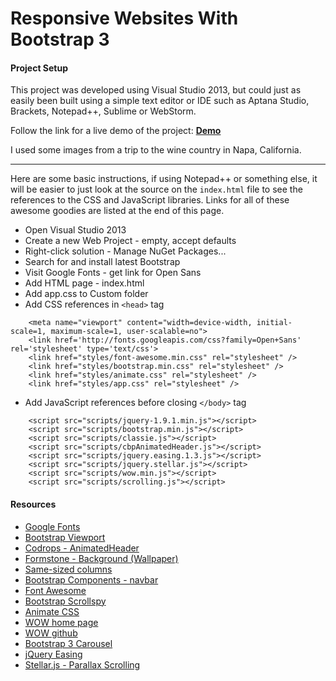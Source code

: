 # Responsive Websites With Bootstrap 3

#### Project Setup

This project was developed using Visual Studio 2013, but could just as easily been built using a simple text editor or IDE such as Aptana Studio, Brackets, Notepad++, Sublime or WebStorm.

Follow the link for a live demo of the project:
<a href="http://www.doug-duril.com/pages/demos/responsive-web-page/index.html" target="_blank"><strong>Demo</strong></a>

I used some images from a trip to the wine country in Napa, California.

***

Here are some basic instructions, if using Notepad++ or something else, it will be easier to just look at the source on the <code>index.html</code> file to see the references to the CSS and JavaScript libraries. Links
for all of these awesome goodies are listed at the end of this page.

* Open Visual Studio 2013
* Create a new Web Project - empty, accept defaults
* Right-click solution - Manage NuGet Packages...
* Search for and install latest Bootstrap
* Visit Google Fonts - get link for Open Sans
* Add HTML page - index.html
* Add app.css to Custom folder
* Add CSS references in `<head>` tag

```
    <meta name="viewport" content="width=device-width, initial-scale=1, maximum-scale=1, user-scalable=no">
    <link href='http://fonts.googleapis.com/css?family=Open+Sans' rel='stylesheet' type='text/css'>
    <link href="styles/font-awesome.min.css" rel="stylesheet" />
    <link href="styles/bootstrap.min.css" rel="stylesheet" />
    <link href="styles/animate.css" rel="stylesheet" />
    <link href="styles/app.css" rel="stylesheet" />
```
	
* Add JavaScript references before closing `</body>` tag 

```
	<script src="scripts/jquery-1.9.1.min.js"></script>
    <script src="scripts/bootstrap.min.js"></script>
    <script src="scripts/classie.js"></script>
    <script src="scripts/cbpAnimatedHeader.js"></script>
    <script src="scripts/jquery.easing.1.3.js"></script>
    <script src="scripts/jquery.stellar.js"></script>
    <script src="scripts/wow.min.js"></script>
    <script src="scripts/scrolling.js"></script>
```

#### Resources

* <a href="https://www.google.com/fonts#" target="_blank">Google Fonts</a>
* <a href="http://getbootstrap.com/css/" target="_blank">Bootstrap Viewport</a>
* <a href="https://github.com/codrops/AnimatedHeader" target="_blank">Codrops - AnimatedHeader</a>
* <a href="http://formstone.it/components/background/" target="_blank">Formstone - Background (Wallpaper)</a>
* <a href="http://www.minimit.com/articles/solutions-tutorials/bootstrap-3-responsive-columns-of-same-height" target="_blank">Same-sized columns</a>	
* <a href="http://getbootstrap.com/components/" target="_blank">Bootstrap Components - navbar</a>
* <a href="http://fortawesome.github.io/Font-Awesome/" target="_blank">Font Awesome</a>
* <a href="http://getbootstrap.com/javascript/#scrollspy" target="_blank">Bootstrap Scrollspy</a>
* <a href="http://daneden.github.io/animate.css/" target="_blank">Animate CSS</a>
* <a href="http://mynameismatthieu.com/WOW/index.html" target="_blank">WOW home page</a>
* <a href="https://github.com/matthieua/WOW" target="_blank">WOW github</a>
* <a href="http://getbootstrap.com/javascript/#carousel" target="_blank">Bootstrap 3 Carousel</a>
* <a href="http://gsgd.co.uk/sandbox/jquery/easing/" target="_blank">jQuery Easing</a>
* <a href="http://markdalgleish.com/projects/stellar.js/" target="_blank">Stellar.js -  Parallax Scrolling</a>
